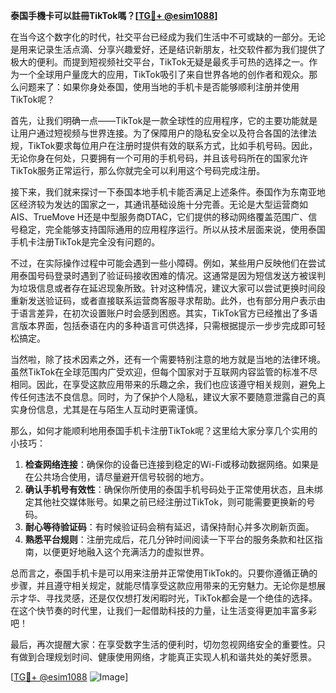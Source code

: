 **泰国手機卡可以註冊TikTok嗎？[[TG💪+ @esim1088](https://t.me/s/esim1088)]**

在当今这个数字化的时代，社交平台已经成为我们生活中不可或缺的一部分。无论是用来记录生活点滴、分享兴趣爱好，还是结识新朋友，社交软件都为我们提供了极大的便利。而提到短视频社交平台，TikTok无疑是最炙手可热的选择之一。作为一个全球用户量庞大的应用，TikTok吸引了来自世界各地的创作者和观众。那么问题来了：如果你身处泰国，使用当地的手机卡是否能够顺利注册并使用TikTok呢？

首先，让我们明确一点——TikTok是一款全球性的应用程序，它的主要功能就是让用户通过短视频与世界连接。为了保障用户的隐私安全以及符合各国的法律法规，TikTok要求每位用户在注册时提供有效的联系方式，比如手机号码。因此，无论你身在何处，只要拥有一个可用的手机号码，并且该号码所在的国家允许TikTok服务正常运行，那么你就完全可以利用这个号码完成注册。

接下来，我们就来探讨一下泰国本地手机卡能否满足上述条件。泰国作为东南亚地区经济较为发达的国家之一，其通讯基础设施十分完善。无论是大型运营商如AIS、TrueMove H还是中型服务商DTAC，它们提供的移动网络覆盖范围广、信号稳定，完全能够支持国际通用的应用程序运行。所以从技术层面来说，使用泰国手机卡注册TikTok是完全没有问题的。

不过，在实际操作过程中可能会遇到一些小障碍。例如，某些用户反映他们在尝试用泰国号码登录时遇到了验证码接收困难的情况。这通常是因为短信发送方被误判为垃圾信息或者存在延迟现象所致。针对这种情况，建议大家可以尝试更换时间段重新发送验证码，或者直接联系运营商客服寻求帮助。此外，也有部分用户表示由于语言差异，在初次设置账户时会感到困惑。其实，TikTok官方已经推出了多语言版本界面，包括泰语在内的多种语言可供选择，只需根据提示一步步完成即可轻松搞定。

当然啦，除了技术因素之外，还有一个需要特别注意的地方就是当地的法律环境。虽然TikTok在全球范围内广受欢迎，但每个国家对于互联网内容监管的标准不尽相同。因此，在享受这款应用带来的乐趣之余，我们也应该遵守相关规则，避免上传任何违法不良信息。同时，为了保护个人隐私，建议大家不要随意泄露自己的真实身份信息，尤其是在与陌生人互动时更需谨慎。

那么，如何才能顺利地用泰国手机卡注册TikTok呢？这里给大家分享几个实用的小技巧：

1. **检查网络连接**：确保你的设备已连接到稳定的Wi-Fi或移动数据网络。如果是在公共场合使用，请尽量避开信号较弱的地方。
2. **确认手机号有效性**：确保你所使用的泰国手机号码处于正常使用状态，且未绑定其他社交媒体账号。如果之前已经注册过TikTok，则可能需要更换新的号码。
3. **耐心等待验证码**：有时候验证码会稍有延迟，请保持耐心并多次刷新页面。
4. **熟悉平台规则**：注册完成后，花几分钟时间阅读一下平台的服务条款和社区指南，以便更好地融入这个充满活力的虚拟世界。

总而言之，泰国手机卡是可以用来注册并正常使用TikTok的。只要你遵循正确的步骤，并且遵守相关规定，就能尽情享受这款应用带来的无穷魅力。无论你是想展示才华、寻找灵感，还是仅仅想打发闲暇时光，TikTok都会是一个绝佳的选择。在这个快节奏的时代里，让我们一起借助科技的力量，让生活变得更加丰富多彩吧！

最后，再次提醒大家：在享受数字生活的便利时，切勿忽视网络安全的重要性。只有做到合理规划时间、健康使用网络，才能真正实现人机和谐共处的美好愿景。

[[TG💪+ @esim1088](https://t.me/s/esim1088) ![Image](https://i.postimg.cc/4NQfJmqS/Snipaste-2025-05-13-00-14-12.png)]